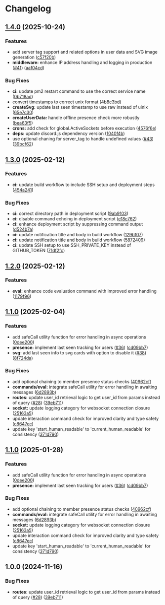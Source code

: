 # Changelog

## [1.4.0](https://github.com/discordplace/lantern/compare/v1.3.0...v1.4.0) (2025-10-24)


### Features

* add server tag support and related options in user data and SVG image generation ([c57f20b](https://github.com/discordplace/lantern/commit/c57f20bfba15a89bbfc89f49f06698fa3dbd66bf))
* **middleware:** enhance IP address handling and logging in production ([#41](https://github.com/discordplace/lantern/issues/41)) ([aaf04cd](https://github.com/discordplace/lantern/commit/aaf04cd688eee41b7820e74bab2d1d508ddd18ca))


### Bug Fixes

* **ci:** update pm2 restart command to use the correct service name ([0b718ad](https://github.com/discordplace/lantern/commit/0b718ad158e611f9242c2937b99ad58ce681464b))
* convert timestamps to correct unix format ([4b8c3bd](https://github.com/discordplace/lantern/commit/4b8c3bd6af273208f1ba881faeffe520329194b8))
* **createSvg:** update last seen timestamp to use raw instead of uinix ([65e7c30](https://github.com/discordplace/lantern/commit/65e7c30652c0c02376c0a760a3c2664f74590b6d))
* **createUserData:** handle offline presence check more robustly ([bea63f5](https://github.com/discordplace/lantern/commit/bea63f574ad67cc3ea627b2e69b69b52ef6d0cab))
* **crons:** add check for global.ActiveSockets before execution ([4576f6e](https://github.com/discordplace/lantern/commit/4576f6ed62d43d05e8ebd9e429afcc1eeef5debc))
* **deps:** update discord.js dependency version ([1040f4b](https://github.com/discordplace/lantern/commit/1040f4bea9c4e61cf8ff59458b147a8faf28dd3e))
* use optional chaning for server_tag to handle undefined values ([#43](https://github.com/discordplace/lantern/issues/43)) ([39bcf62](https://github.com/discordplace/lantern/commit/39bcf62f12817630520f31f9c0f730b44118f98b))

## [1.3.0](https://github.com/discordplace/lantern/compare/v1.2.0...v1.3.0) (2025-02-12)


### Features

* **ci:** update build workflow to include SSH setup and deployment steps ([454a241](https://github.com/discordplace/lantern/commit/454a2414ead587c71bc76f3c5e6988097c330471))


### Bug Fixes

* **ci:** correct directory path in deployment script ([9ab9103](https://github.com/discordplace/lantern/commit/9ab9103ab890e675110a6ee420d1f0ac184aa47e))
* **ci:** disable command echoing in deployment script ([e18c762](https://github.com/discordplace/lantern/commit/e18c7629f5da72507a21e64d78fe5fa138fb99b4))
* **ci:** enhance deployment script by suppressing command output ([d524b7a](https://github.com/discordplace/lantern/commit/d524b7a2d65bcafd602010cd22025099ac7353d1))
* **ci:** update notification title and body in build workflow ([129b107](https://github.com/discordplace/lantern/commit/129b10719c634327fb98574984ce6d4aaa62be89))
* **ci:** update notification title and body in build workflow ([5872409](https://github.com/discordplace/lantern/commit/5872409a3aef2e615c2d1f7f0e9601777d13fda9))
* **ci:** update SSH setup to use SSH_PRIVATE_KEY instead of GITHUB_TOKEN ([71df2fc](https://github.com/discordplace/lantern/commit/71df2fc913cda56a010d246d686aab42fb039ae9))

## [1.2.0](https://github.com/discordplace/lantern/compare/v1.1.0...v1.2.0) (2025-02-12)


### Features

* **eval:** enhance code evaluation command with improved error handling ([1179f96](https://github.com/discordplace/lantern/commit/1179f96f8153029b6cff746e82aba758a9088e4c))

## [1.1.0](https://github.com/discordplace/lantern/compare/v1.0.1...v1.1.0) (2025-02-04)


### Features

* add safeCall utility function for error handling in async operations ([0dee200](https://github.com/discordplace/lantern/commit/0dee2007e4b7e45008031387954dce38c849071a))
* **presence:** implement last seen tracking for users ([#36](https://github.com/discordplace/lantern/issues/36)) ([cd09bb7](https://github.com/discordplace/lantern/commit/cd09bb735dc0a772965994a33b7012686c373677))
* **svg:** add last seen info to svg cards with option to disable it ([#38](https://github.com/discordplace/lantern/issues/38)) ([8f724da](https://github.com/discordplace/lantern/commit/8f724da073be0945f74d08c707b8a530216f7a77))


### Bug Fixes

* add optional chaining to member presence status checks ([40962cf](https://github.com/discordplace/lantern/commit/40962cf11ebbfe15a38ce4b9d188a654638312d0))
* **commands/eval:** integrate safeCall utility for error handling in awaiting messages ([6d2893b](https://github.com/discordplace/lantern/commit/6d2893b7dbe42dfbbf7ce081a21afac20ab96d26))
* **routes:** update user_id retrieval logic to get user_id from params instead of query ([#28](https://github.com/discordplace/lantern/issues/28)) ([39eb711](https://github.com/discordplace/lantern/commit/39eb711f5204e5c18c9b8194e5f0bf9cd5840356))
* **socket:** update logging category for websocket connection closure ([25163a5](https://github.com/discordplace/lantern/commit/25163a59d67d64aef29aa428137d427746d0b483))
* update interaction command check for improved clarity and type safety ([c8647ec](https://github.com/discordplace/lantern/commit/c8647ec657e12590eeff0cdd1e7b423e39658931))
* update key 'start_human_readable' to 'current_human_readable' for consistency ([371d790](https://github.com/discordplace/lantern/commit/371d790e4732fc395220a307d1ddb54552d6dc56))

## [1.1.0](https://github.com/discordplace/lantern/compare/v1.0.0...v1.1.0) (2025-01-28)


### Features

* add safeCall utility function for error handling in async operations ([0dee200](https://github.com/discordplace/lantern/commit/0dee2007e4b7e45008031387954dce38c849071a))
* **presence:** implement last seen tracking for users ([#36](https://github.com/discordplace/lantern/issues/36)) ([cd09bb7](https://github.com/discordplace/lantern/commit/cd09bb735dc0a772965994a33b7012686c373677))


### Bug Fixes

* add optional chaining to member presence status checks ([40962cf](https://github.com/discordplace/lantern/commit/40962cf11ebbfe15a38ce4b9d188a654638312d0))
* **commands/eval:** integrate safeCall utility for error handling in awaiting messages ([6d2893b](https://github.com/discordplace/lantern/commit/6d2893b7dbe42dfbbf7ce081a21afac20ab96d26))
* **socket:** update logging category for websocket connection closure ([25163a5](https://github.com/discordplace/lantern/commit/25163a59d67d64aef29aa428137d427746d0b483))
* update interaction command check for improved clarity and type safety ([c8647ec](https://github.com/discordplace/lantern/commit/c8647ec657e12590eeff0cdd1e7b423e39658931))
* update key 'start_human_readable' to 'current_human_readable' for consistency ([371d790](https://github.com/discordplace/lantern/commit/371d790e4732fc395220a307d1ddb54552d6dc56))

## 1.0.0 (2024-11-16)


### Bug Fixes

* **routes:** update user_id retrieval logic to get user_id from params instead of query ([#28](https://github.com/discordplace/lantern/issues/28)) ([39eb711](https://github.com/discordplace/lantern/commit/39eb711f5204e5c18c9b8194e5f0bf9cd5840356))
